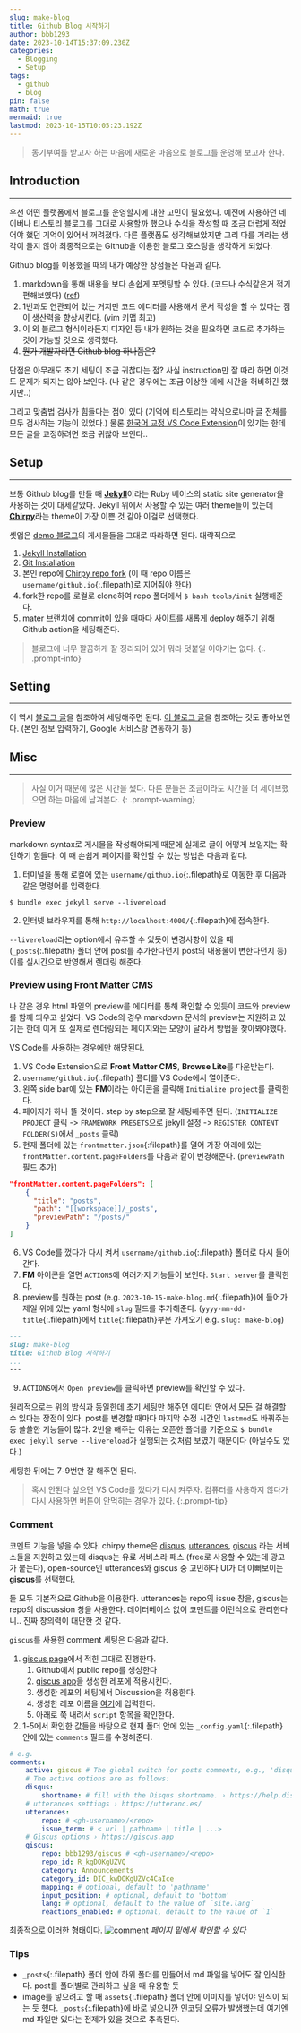 ```yaml
---
slug: make-blog
title: Github Blog 시작하기
author: bbb1293
date: 2023-10-14T15:37:09.230Z
categories:
  - Blogging
  - Setup
tags:
  - github
  - blog
pin: false
math: true
mermaid: true
lastmod: 2023-10-15T10:05:23.192Z
---
```


> 동기부여를 받고자 하는 마음에 새로운 마음으로 블로그를 운영해 보고자 한다. 

## Introduction
---

우선 어떤 플랫폼에서 블로그를 운영할지에 대한 고민이 필요했다. 예전에 사용하던 네이버나 티스토리 블로그를 그대로 사용할까 했으나 수식을 작성할 때 조금 더럽게 적었어야 했던 기억이 있어서 꺼려졌다. 다른 플랫폼도 생각해보았지만 그리 다를 거라는 생각이 들지 않아 최종적으로는 Github을 이용한 블로그 호스팅을 생각하게 되었다.

Github blog를 이용했을 때의 내가 예상한 장점들은 다음과 같다.
1. markdown을 통해 내용을 보다 손쉽게 포멧팅할 수 있다. (코드나 수식같은거 적기 편해보였다) ([ref](https://chirpy.cotes.page/posts/text-and-typography/))
2. 1번과도 연관되어 있는 거지만 코드 에디터를 사용해서 문서 작성을 할 수 있다는 점이 생산력을 향상시킨다. (vim 키맵 최고)
3. 이 외 블로그 형식이라든지 디자인 등 내가 원하는 것을 필요하면 코드로 추가하는 것이 가능할 것으로 생각했다.
4. ~~뭔가 개발자라면 Github blog 하나쯤은?~~

단점은 아무래도 초기 세팅이 조금 귀찮다는 점? 사실 instruction만 잘 따라 하면 이것도 문제가 되지는 않아 보인다. (나 같은 경우에는 조금 이상한 데에 시간을 허비하긴 했지만..)

그리고 맞춤법 검사가 힘들다는 점이 있다 (기억에 티스토리는 약식으로나마 글 전체를 모두 검사하는 기능이 있었다.) 물론 [한국어 교정 VS Code Extension](https://marketplace.visualstudio.com/items?itemName=Yunseok.korean-spell-checker-vs-code)이 있기는 한데 모든 글을 교정하려면 조금 귀찮아 보인다.. 

## Setup
---

보통 Github blog를 만들 때 [**Jekyll**](https://jekyllrb.com/)이라는 Ruby 베이스의 static site generator을 사용하는 것이 대세같았다. Jekyll 위에서 사용할 수 있는 여러 theme들이 있는데 [**Chirpy**](https://github.com/cotes2020/jekyll-theme-chirpy)라는 theme이 가장 이쁜 것 같아 이걸로 선택했다. 

셋업은 [demo 블로그](https://chirpy.cotes.page/)의 게시물들을 그대로 따라하면 된다. 대략적으로
1. [Jekyll Installation](https://jekyllrb.com/docs/installation/)
2. [Git Installation](https://git-scm.com/)
3. 본인 repo에 [Chirpy repo fork](https://github.com/cotes2020/jekyll-theme-chirpy/fork) (이 때 repo 이름은 `username/github.io`{:.filepath}로 지어줘야 한다)
4. fork한 repo를 로컬로 clone하여 repo 폴더에서 `$ bash tools/init` 실행해준다.
5. mater 브랜치에 commit이 있을 때마다 사이트를 새롭게 deploy 해주기 위해 Github action을 세팅해준다. 

> 블로그에 너무 깔끔하게 잘 정리되어 있어 뭐라 덧붙일 이야기는 없다.
{:. .prompt-info}

## Setting
---

이 역시 [블로그 글](https://chirpy.cotes.page/)을 참조하여 세팅해주면 된다. [이 블로그 글](https://wlqmffl0102.github.io/posts/Making-Git-blogs-for-beginners-1/)을 참조하는 것도 좋아보인다. (본인 정보 입력하기, Google 서비스랑 연동하기 등) 


## Misc
---

> 사실 이거 때문에 많은 시간을 썼다. 다른 분들은 조금이라도 시간을 더 세이브했으면 하는 마음에 남겨본다.
{: .prompt-warning}

### Preview

markdown syntax로 게시물을 작성해야되게 때문에 실제로 글이 어떻게 보일지는 확인하기 힘들다. 이 때 손쉽게 페이지를 확인할 수 있는 방법은 다음과 같다. 
1. 터미널을 통해 로컬에 있는 `username/github.io`{:.filepath}로 이동한 후 다음과 같은 명령어를 입력한다. 
```terminal
$ bundle exec jekyll serve --livereload
```
2. 인터넷 브라우저를 통해 `http://localhost:4000/`{:.filepath}에 접속한다.

`--livereload`라는 option에서 유추할 수 있듯이 변경사항이 있을 때 (`_posts`{:.filepath} 폴더 안에 post를 추가한다던지 post의 내용물이 변한다던지 등) 이를 실시간으로 반영해서 렌더링 해준다.  

### Preview using Front Matter CMS

나 같은 경우 html 파일의 preview를 에디터를 통해 확인할 수 있듯이 코드와 preview를 함께 띄우고 싶었다. VS Code의 경우 markdown 문서의 preview는 지원하고 있기는 한데 이게 또 실제로 렌더링되는 페이지와는 모양이 달라서 방법을 찾아봐야했다.

VS Code를 사용하는 경우에만 해당된다.
1. VS Code Extension으로 **Front Matter CMS**, **Browse Lite**를 다운받는다.
2. `username/github.io`{:.filepath} 폴더를 VS Code에서 열어준다.
3. 왼쪽 side bar에 있는 **FM**이라는 아이콘을 클릭해 `Initialize project`를 클릭한다.
4. 페이지가 하나 뜰 것이다. step by step으로 잘 세팅해주면 된다.
(`INITIALIZE PROJECT` 클릭 -> `FRAMEWORK PRESETS`으로 jekyll 설정 -> `REGISTER CONTENT FOLDER(S)`에서 `_posts` 클릭)
5. 현재 폴더에 있는 `frontmatter.json`{:filepath}를 열어 가장 아래에 있는 `frontMatter.content.pageFolders`를 다음과 같이 변경해준다. (`previewPath` 필드 추가)
```json
"frontMatter.content.pageFolders": [
    {
      "title": "posts",
      "path": "[[workspace]]/_posts",
      "previewPath": "/posts/"
    }
]
```
6. VS Code를 껐다가 다시 켜서 `username/github.io`{:.filepath} 폴더로 다시 들어간다. 
7. **FM** 아이콘을 열면 `ACTIONS`에 여러가지 기능들이 보인다. `Start server`를 클릭한다.
8. preview를 원하는 post (e.g. `2023-10-15-make-blog.md`{:.filepath})에 들어가 제일 위에 있는 yaml 형식에 `slug` 필드를 추가해준다. (`yyyy-mm-dd-title`{:.filepath}에서 `title`{:.filepath}부분 가져오기 e.g. `slug: make-blog`)
```md
---
slug: make-blog
title: Github Blog 시작하기
...
---
```
9. `ACTIONS`에서 `Open preview`를 클릭하면 preview를 확인할 수 있다.

원리적으로는 위의 방식과 동일한데 초기 세팅만 해주면 에디터 안에서 모든 걸 해결할 수 있다는 장점이 있다. post를 변경할 때마다 마지막 수정 시간인 `lastmod`도 바꿔주는 등 쏠쏠한 기능들이 많다. 2번을 해주는 이유는 오픈한 폴더를 기준으로 `$ bundle exec jekyll serve --livereload`가 실행되는 것처럼 보였기 때문이다 (아닐수도 있다.) 

세팅한 뒤에는 7-9번만 잘 해주면 된다.

> 혹시 안된다 싶으면 VS Code를 껐다가 다시 켜주자. 컴퓨터를 사용하지 않다가 다시 사용하면 버튼이 안먹히는 경우가 있다.
{:.prompt-tip}

### Comment

코멘트 기능을 넣을 수 있다. chirpy theme은 [disqus](https://disqus.com/), [utterances](https://uteranc.es/), [giscus](https://giscus.app) 라는 서비스들을 지원하고 있는데 disqus는 유료 서비스라 패스 (free로 사용할 수 있는데 광고가 붙는다), open-source인 utterances와 giscus 중 고민하다 UI가 더 이뻐보이는 **giscus**를 선택했다.

둘 모두 기본적으로 Github을 이용한다. utterances는 repo의 issue 창을, giscus는 repo의 discussion 창을 사용한다. 데이터베이스 없이 코멘트를 이런식으로 관리한다니.. 진짜 창의력이 대단한 것 같다.

`giscus`를 사용한 comment 세팅은 다음과 같다.
1. [giscus page](https://giscus.app/)에서 적힌 그대로 진행한다.
    1. Github에서 public repo를 생성한다
    2. [giscus app](https://github.com/apps/giscus)을 생성한 레포에 적용시킨다.
    3. 생성한 레포의 세팅에서 Discussion을 허용한다.
    4. 생성한 레포 이름을 [여기](https://giscus.app/#repository)에 입력한다.
    5. 아래로 쭉 내려서 `script` 항목을 확인한다.
2. 1-5에서 확인한 값들을 바탕으로 현재 폴더 안에 있는 `_config.yaml`{:.filepath} 안에 있는 `comments` 필드를 수정해준다.
```yaml
# e.g.
comments:
    active: giscus # The global switch for posts comments, e.g., 'disqus'.  Keep it empty means disable
    # The active options are as follows:
    disqus:
        shortname: # fill with the Disqus shortname. › https://help.disqus.com/en/articles/1717111-what-s-a-shortname
    # utterances settings › https://utteranc.es/
    utterances:
        repo: # <gh-username>/<repo>
        issue_term: # < url | pathname | title | ...>
    # Giscus options › https://giscus.app
    giscus:
        repo: bbb1293/giscus # <gh-username>/<repo>
        repo_id: R_kgDOKgUZVQ
        category: Announcements
        category_id: DIC_kwDOKgUZVc4CaIce
        mapping: # optional, default to 'pathname'
        input_position: # optional, default to 'bottom'
        lang: # optional, default to the value of `site.lang`
        reactions_enabled: # optional, default to the value of `1`
```

최종적으로 이러한 형태이다.
![comment](/assets/img/202310/2023-10-15-comment.png)
_페이지 밑에서 확인할 수 있다_

### Tips

- `_posts`{:.filepath} 폴더 안에 하위 폴더를 만들어서 md 파일을 넣어도 잘 인식한다. post를 폴더별로 관리하고 싶을 때 유용할 듯
- image를 넣으려고 할 때 `assets`{:.filepath} 폴더 안에 이미지를 넣어야 인식이 되는 듯 했다. `_posts`{:.filepath}에 바로 넣으니깐 인코딩 오류가 발생했는데 여기엔 md 파일만 있다는 전제가 있을 것으로 추측된다.